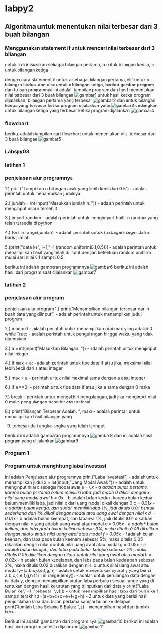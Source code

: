 # labpy2
## Algoritma untuk menentukan nilai terbesar dari 3 buah bilangan 
### Menggunakan statement if untuk mencari nilai terbesar dari 3 bilangan
untuk a di inisiasikan sebagai bilangan pertama, b untuk bilangan kedua, c untuk bilangan ketiga

dengan cara statement if untuk a sebagai bilangan pertama, elif untuk b bilangan kedua, dan else untuk c bilangan ketiga, berikut gambar program dan tulisan programnya
ini adalah tampilan program dan hasil menentukan nilai terbesar dari 3 buah bilangan 
![gambar1](ss/ss1.jpg)
untuk hasil ketika program dijalankan, bilangan pertama yang terbesar
![gambar2](ss/bil1.png)
dan untuk bilangan kedua yang terbesar ketika program dijalankan yaitu
![gambar3](ss/bil2.png)
sedangkan untuk bilangan ketiga yang terbesar ketika program dijalankan
![gambar4](ss/bil3.png)
### flowchart 
 berikut adalah tampilan dari flowchart untuk menentukan nilai terbesar dari 3 buah bilangan
![gambar5](ss/ss.2.jpg)

### Labspy03
### latihan 1
### penjelasan alur programnya
1.) print("Tampilkan n bilangan acak yang lebih kecil dari 0.5") - adalah perintah untuk menampilkan judulnya.

2.) jumlah = int(input("Masukkan jumlah n: ")) - adalah perintah untuk menginput nilai n tersebut

3.) import random - adalah perintah untuk mengimport built-in random yang telah tersedia di python

4.) for i in range(jumlah): - adalah perintah untuk i sebagai integer dalam baris jumlah

5.)print("data ke", i+1,"=",(random.uniform(0.1,0.5))) - adalah perintah untuk menampilkan hasil yang 
telah di input dengan ketentuan random uniform mulai dari nilai 0.1 sampai 0.5

 berikut ini adalah gambaran programnnya
 ![gambar6](ss/ss.1.png)
 berikut ini adalah hasil dari program saat dijalankan
 ![gambar7](ss/ss.3.png)

 ### latihan 2
 ### penjelasan alur program
 penjelasan alur program
1.) print("Menampilkan bilangan terbesar dari n buah data yang diinput") - adalah perintah untuk menampilkan judul program

2.) max = 0 - adalah perintah untuk menampilkan nilai max yang adalah 0
while True: - adalah perintah untuk pengulangan hingga waktu yang tidak ditentukan

3.) a = int(input("Masukkan Bilangan: ")) - adalah perintah untuk menginput nilai integer

4.) if max < a: - adalah perintah untuk tipe data if atau jika, maksimal nilai lebih kecil dari a atau integer

5.) max = a - perintah untuk nilai maximal sama dengan a atau integer

6.) if a ==0: - perintah untuk tipe data if atau jika a sama dengan 0 maka

7.) break - perintah untuk mengakhiri pengulangan, jadi jika menginput nilai 0 maka pengulangan berakhir atau selesai

8.) print("Bilangan Terbesar Adalah: ", max) - adalah perintah untuk menampilkan hasil bilangan yang 

9) terbesar dari angka-angka yang telah terinput

berikut ini adalah gambaran programnnya
![gambar8](ss/ss4.png)
dan ini adalah hasil pogram yang di jalankan 
![gambar9](ss/ss5.png)

### Program 1
### Program untuk menghitung laba investasi
ini adalah Penjelasan alur programnya
print("Laba Investasi") - adalah untuk menampilkan judul
x = int(input("Uang Modal Awal: ")) - adalah untuk menginput nilai x sebagai modal awal
a = 0*x - a adalah bulan pertama, karena bulan pertama belum memiliki laba, jadi masih 0 dikali dengan x nilai uang modal awal
b = 0*x - b adalah bulan kedua, karena bulan kedua belum memiliki laba, jadi nilai x dari uang modal dikali dengan 0
c = 0.01*x - c adalah bulan ketiga, dan sudah memiliki laba 1%, jadi ditulis 0.01 bentuk sederhana dari 1% dikali dengan modal atau uang awal dengan nilai x
d = 0.01*x - d adalah bulan keempat, dan labanya 1%, jadi ditulis 0.01 dikalikan dengan nilai x yang adalah uang awal atau modal
e = 0.05*x - e adalah bulan kelima, dan laba pada bulan kelima sebesar 5%, maka ditulis 0.05 dikalikan dengan nilai x untuk nilai uang awal atau modal
f = 0.05*x - f adalah bulan keenam, dan laba pada bulan keenam sebesar 5%, maka ditulis 0.05 dikalikan dengan nilai x untuk nilai uang awal atau modal
g = 0.05*x - g adalah bulan ketujuh, dan laba pada bulan ketujuh sebesar 5%, maka ditulis 0.05 dikalikan dengan nilai x untuk nilai uang awal atau modal
h = 0.02*x - h adalah bulan kedelapan, dan laba pada bulan kedelapan sebesar 2%, maka ditulis 0.02 dikalikan dengan nilai x untuk nilai uang awal atau modal
y=[a,b,c,d,e,f,g,h] - adalah untuk menentukan syarat y yang berisi a,b,c,d,e,f,g,h
for i in range(len(y)): - adalah untuk perulangan data dengan isi data y, dengan menampilkan urutan laba perbulan sesuai range yang di tentukan dengan hasil ke urutan yang diinputkan dari data y
print("Laba Bulan Ke",i+1 ,"sebesar: ",y[i]) - untuk menampilkan hasil laba dari bulan ke 1 sampai terakhir
z=(a+b+c+d+e+f+g+h) - Z untuk data yang berisi hasil penjumlahan laba dari bulan pertama sampai bulan ke delapan
print("Jumlah Laba Selama 8 Bulan: ",z) - menampilkan hasil dari jumlah laba

Berikut ini adalah gambaran dari program nya
![gambar10](ss/ss6.png)
berikut ini adalah hasil dari program setelah dijalankan
![gambar11](ss/ss7.png)
